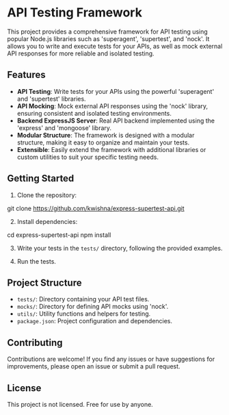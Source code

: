 # API Testing Framework

This project provides a comprehensive framework for API testing using popular
Node.js libraries such as 'superagent', 'supertest', and 'nock'. It allows you
to write and execute tests for your APIs, as well as mock external API responses
for more reliable and isolated testing.

## Features

- **API Testing**: Write tests for your APIs using the powerful 'superagent' and
  'supertest' libraries.
- **API Mocking**: Mock external API responses using the 'nock' library,
  ensuring consistent and isolated testing environments.
- **Backend ExpressJS Server**: Real API backend implemented using the 'express'
  and 'mongoose' library.
- **Modular Structure**: The framework is designed with a modular structure,
  making it easy to organize and maintain your tests.
- **Extensible**: Easily extend the framework with additional libraries or
  custom utilities to suit your specific testing needs.

## Getting Started

1. Clone the repository:

git clone https://github.com/kwishna/express-supertest-api.git

2. Install dependencies:

cd express-supertest-api npm install

3. Write your tests in the `tests/` directory, following the provided examples.

4. Run the tests.

## Project Structure

- `tests/`: Directory containing your API test files.
- `mocks/`: Directory for defining API mocks using 'nock'.
- `utils/`: Utility functions and helpers for testing.
- `package.json`: Project configuration and dependencies.

## Contributing

Contributions are welcome! If you find any issues or have suggestions for
improvements, please open an issue or submit a pull request.

## License

This project is not licensed. Free for use by anyone.

